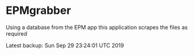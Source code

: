 # EPMgrabber
Using a database from the EPM app this application scrapes the files as required


Latest backup: Sun Sep 29 23:24:01 UTC 2019
